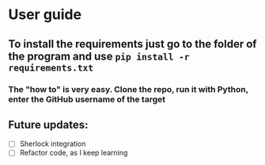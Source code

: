 # User guide

## To install the requirements just go to the folder of the program and use `pip install -r requirements.txt`

### The "how to" is very easy. Clone the repo, run it with Python, enter the GitHub username of the target

## Future updates:
- [ ] Sherlock integration
- [ ] Refactor code, as I keep learning
